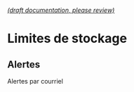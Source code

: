 [_metadata_: remarks]:- "Automatically translated with DeepL. From: /Storage/Storage_Limits.md"

[_(draft documentation, please review)_](/Storage/Storage_Limits.md)

# Limites de stockage

## Alertes

Alertes par courriel
